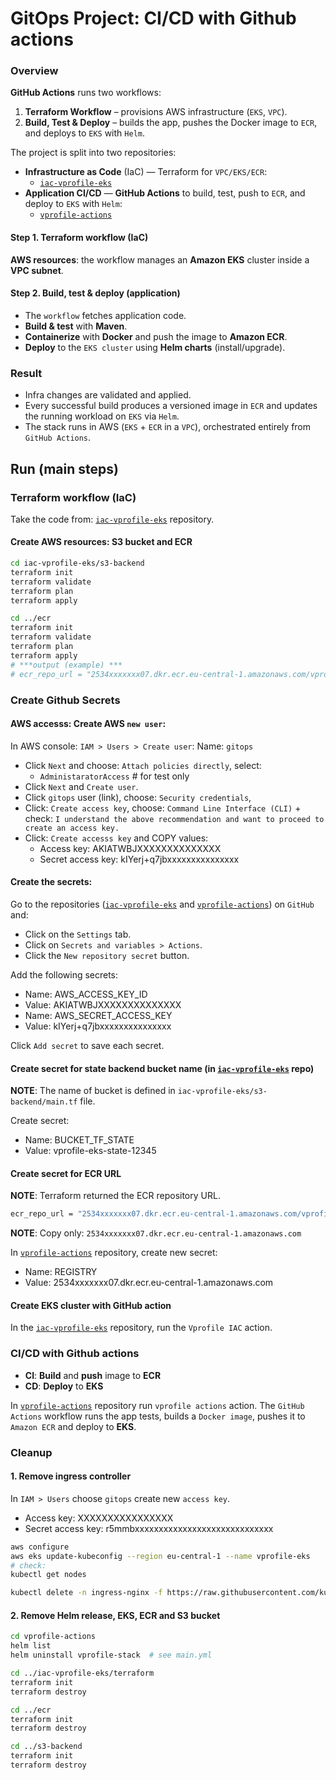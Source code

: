 # GitOps Project: CI/CD with Github actions

### Overview

**GitHub Actions** runs two workflows:
1. **Terraform Workflow** – provisions AWS infrastructure (`EKS`, `VPC`).
2. **Build, Test & Deploy** – builds the app, pushes the Docker image to `ECR`, and deploys to `EKS` with `Helm`.

The project is split into two repositories:

- **Infrastructure as Code** (IaC) — Terraform for `VPC/EKS/ECR`:
  - [`iac-vprofile-eks`](https://github.com/dariusz-trawicki/iac-vprofile-eks)
- **Application CI/CD** — **GitHub Actions** to build, test, push to `ECR`, and deploy to `EKS` with `Helm`:
  - [`vprofile-actions`](https://github.com/dariusz-trawicki/vprofile-actions)


#### Step 1. Terraform workflow (IaC)

**AWS resources**: the workflow manages an **Amazon EKS** cluster inside a **VPC subnet**.

#### Step 2. Build, test & deploy (application)

- The `workflow` fetches application code.
- **Build & test** with **Maven**.
- **Containerize** with **Docker** and push the image to **Amazon ECR**.
- **Deploy** to the `EKS cluster` using **Helm charts** (install/upgrade).

### Result

- Infra changes are validated and applied.
- Every successful build produces a versioned image in `ECR` and updates the running workload on `EKS` via `Helm`.
- The stack runs in AWS (`EKS` + `ECR` in a `VPC`), orchestrated entirely from `GitHub Actions`.

## Run (main steps)

### Terraform workflow (IaC)

Take the code from: [`iac-vprofile-eks`](https://github.com/dariusz-trawicki/iac-vprofile-eks) repository.

#### Create AWS resources: S3 bucket and ECR

```bash
cd iac-vprofile-eks/s3-backend
terraform init
terraform validate
terraform plan
terraform apply

cd ../ecr
terraform init
terraform validate
terraform plan
terraform apply
# ***output (example) ***
# ecr_repo_url = "2534xxxxxxx07.dkr.ecr.eu-central-1.amazonaws.com/vprofileapp"
```

### Create Github Secrets

#### AWS accesss: Create AWS `new user`:

In AWS console: `IAM > Users > Create user`: Name: `gitops`
- Click `Next` and choose: `Attach policies directly`, select:
  - `AdministaratorAccess` # for test only
- Click `Next` and `Create user`.
- Click `gitops` user (link), choose: `Security credentials`, 
- Click: `Create access key`, choose: `Command Line Interface (CLI)` + check:
`I understand the above recommendation and want to proceed to create an access key.` 
- Click: `Create accesss key` and COPY values:
  - Access key: AKIATWBJXXXXXXXXXXXXXX
  - Secret access key: kIYerj+q7jbxxxxxxxxxxxxxxx

#### Create the secrets:

Go to the repositories ([`iac-vprofile-eks`](https://github.com/dariusz-trawicki/iac-vprofile-eks) and [`vprofile-actions`](https://github.com/dariusz-trawicki/vprofile-actions)) on `GitHub` and:
- Click on the `Settings` tab.
- Click on `Secrets and variables > Actions`.
- Click the `New repository secret` button.

Add the following secrets:
- Name: AWS_ACCESS_KEY_ID
- Value: AKIATWBJXXXXXXXXXXXXXX
- Name: AWS_SECRET_ACCESS_KEY
- Value: kIYerj+q7jbxxxxxxxxxxxxxxx

Click `Add secret` to save each secret.

#### Create secret for state backend bucket name (in [`iac-vprofile-eks`](https://github.com/dariusz-trawicki/iac-vprofile-eks) repo)

**NOTE**: The name of bucket is defined in `iac-vprofile-eks/s3-backend/main.tf` file.

Create secret:
- Name: BUCKET_TF_STATE
- Value: vprofile-eks-state-12345

#### Create secret for ECR URL

**NOTE**: Terraform returned the ECR repository URL.

```bash
ecr_repo_url = "2534xxxxxxx07.dkr.ecr.eu-central-1.amazonaws.com/vprofileapp"
```

**NOTE**: Copy only: `2534xxxxxxx07.dkr.ecr.eu-central-1.amazonaws.com`


In [`vprofile-actions`](https://github.com/dariusz-trawicki/vprofile-actions) repository, create new secret:
- Name: REGISTRY
- Value: 2534xxxxxxx07.dkr.ecr.eu-central-1.amazonaws.com


#### Create EKS cluster with GitHub action

In the [`iac-vprofile-eks`](https://github.com/dariusz-trawicki/iac-vprofile-eks) repository, run the `Vprofile IAC` action.


### CI/CD with Github actions

- **CI**: **Build** and **push** image to **ECR**
- **CD**: **Deploy** to **EKS**

In [`vprofile-actions`](https://github.com/dariusz-trawicki/vprofile-actions/actions) repository run `vprofile actions` action. The `GitHub Actions` workflow runs the app tests, builds a `Docker image`, pushes it to `Amazon ECR` and deploy to **EKS**.

### Cleanup

#### 1. Remove ingress controller

In `IAM > Users` choose `gitops` create new `access key`.
- Access key: XXXXXXXXXXXXXXXX
- Secret access key: r5mmbxxxxxxxxxxxxxxxxxxxxxxxxxxxxx

```bash
aws configure
aws eks update-kubeconfig --region eu-central-1 --name vprofile-eks
# check:
kubectl get nodes

kubectl delete -n ingress-nginx -f https://raw.githubusercontent.com/kubernetes/ingress-nginx/controller-v1.11.1/deploy/static/provider/cloud/deploy.yaml
```

#### 2. Remove Helm release, EKS, ECR and S3 bucket

```bash
cd vprofile-actions
helm list
helm uninstall vprofile-stack  # see main.yml

cd ../iac-vprofile-eks/terraform
terraform init
terraform destroy

cd ../ecr
terraform init
terraform destroy

cd ../s3-backend
terraform init
terraform destroy
```
